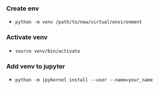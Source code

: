 ### Create env
* `python -m venv /path/to/new/virtual/environment`

### Activate venv
* `source venv/bin/activate`

### Add venv to jupyter
* `python -m ipykernel install --user --name=your_name`